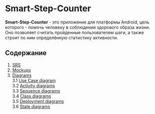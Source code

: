 # Smart-Step-Counter
**Smart-Step-Counter** - это приложение для платформы Android, цель которого - помочь человеку в
соблюдении здорового образа жизни. Оно позволяет считать пройденные пользователем шаги, а также строит по ним определённую статистику активности.
## Содержание
1. [SRS](https://github.com/PeterZhukovetc/Smart-Step-Counter/blob/master/Documentation/SRS.md)
2. [Mockups](https://github.com/PeterZhukovetc/Smart-Step-Counter/tree/master/Other/Mockups)
3. [Diagrams](https://github.com/PeterZhukovetc/Smart-Step-Counter/tree/master/Documentation/Diagrams)<br>
3.1 [Use Case diagram](https://github.com/PeterZhukovetc/Smart-Step-Counter/blob/master/Documentation/Diagrams/Use%20Case/README.md)<br>
3.2 [Activity diagrams](https://github.com/PeterZhukovetc/Smart-Step-Counter/blob/master/Documentation/Diagrams/Activity/README.md)<br>
3.3 [Sequence diagrams](https://github.com/PeterZhukovetc/Smart-Step-Counter/blob/master/Documentation/Diagrams/Sequence/README.md)<br>
3.4 [Class diagrams](https://github.com/PeterZhukovetc/Smart-Step-Counter/blob/master/Documentation/Diagrams/Sequence/README.md)<br>
3.5 [Deployment diagrams](https://github.com/PeterZhukovetc/Smart-Step-Counter/blob/master/Documentation/Diagrams/Sequence/README.md)<br>
3.6 [State diagrams](https://github.com/PeterZhukovetc/Smart-Step-Counter/blob/master/Documentation/Diagrams/Sequence/README.md)<br>
